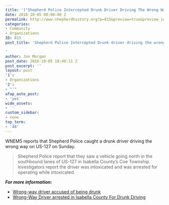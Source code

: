 ```yaml
---
title: '["Shepherd Police Intercepted Drunk Driver Driving The Wrong Way On Us 127\n"]'
date: 2016-10-05 00:00:00 Z
permalink: http://www.shepherdhistory.org?p=815&preview=true&preview_id=815
categories:
- Community
- Organizations
ID: 815
post_title: 'Shepherd Police Intercepted Drunk driver driving the wrong way on US-127

'
author: Jon Morgan
post_date: 2016-10-05 18:48:11 Z
post_excerpt: ''
layout: post
'1':
- Organizations
'2':
- "'"
afap_auto_post:
- 'yes'
wide_assets:
- ''
custom_sidebar:
- none
top_term:
- '48'
---
```


WNEM5 reports that Shepherd Police caught a drunk driver driving the wrong way on US-127 on Sunday.

> Shepherd Police report that they saw a vehicle going north in the southbound lanes of US-127 in Isabella County’s Coe Township. Investigators report the driver was intoxicated and was arrested for operating while intoxicated.

**_For more information:_**

* [Wrong-way driver accused of being drunk](http://www.wnem.com/story/33302275/wrong-way-driver-accused-of-being-drunk)
* [Wrong-Way Driver arrested in Isabella County For Drunk Driving](http://www.9and10news.com/story/33316622/wrong-way-driver-arrested-in-isabella-county-for-drunk-driving#.V_RJB02d_IM.facebook)